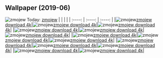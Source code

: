 ## Wallpaper (2019-06)
![zmojew](https://th.wallhaven.cc/small/zm/zmojew.jpg) Today: [zmojew](https://th.wallhaven.cc/small/zm/zmojew.jpg)
|      |      |      |
| :----: | :----: | :----: |
|![zmojew](https://th.wallhaven.cc/small/zm/zmojew.jpg)[zmojew download 4k](https://th.wallhaven.cc/small/zm/zmojew.jpg)|![zmojew](https://th.wallhaven.cc/small/zm/zmojew.jpg)[zmojew download 4k](https://th.wallhaven.cc/small/zm/zmojew.jpg)|![zmojew](https://th.wallhaven.cc/small/zm/zmojew.jpg)[zmojew download 4k](https://th.wallhaven.cc/small/zm/zmojew.jpg)|
|![zmojew](https://th.wallhaven.cc/small/zm/zmojew.jpg)[zmojew download 4k](https://th.wallhaven.cc/small/zm/zmojew.jpg)|![zmojew](https://th.wallhaven.cc/small/zm/zmojew.jpg)[zmojew download 4k](https://th.wallhaven.cc/small/zm/zmojew.jpg)|![zmojew](https://th.wallhaven.cc/small/zm/zmojew.jpg)[zmojew download 4k](https://th.wallhaven.cc/small/zm/zmojew.jpg)|
|![zmojew](https://th.wallhaven.cc/small/zm/zmojew.jpg)[zmojew download 4k](https://th.wallhaven.cc/small/zm/zmojew.jpg)|![zmojew](https://th.wallhaven.cc/small/zm/zmojew.jpg)[zmojew download 4k](https://th.wallhaven.cc/small/zm/zmojew.jpg)|![zmojew](https://th.wallhaven.cc/small/zm/zmojew.jpg)[zmojew download 4k](https://th.wallhaven.cc/small/zm/zmojew.jpg)|
|![zmojew](https://th.wallhaven.cc/small/zm/zmojew.jpg)[zmojew download 4k](https://th.wallhaven.cc/small/zm/zmojew.jpg)|![zmojew](https://th.wallhaven.cc/small/zm/zmojew.jpg)[zmojew download 4k](https://th.wallhaven.cc/small/zm/zmojew.jpg)|![zmojew](https://th.wallhaven.cc/small/zm/zmojew.jpg)[zmojew download 4k](https://th.wallhaven.cc/small/zm/zmojew.jpg)|
|![zmojew](https://th.wallhaven.cc/small/zm/zmojew.jpg)[zmojew download 4k](https://th.wallhaven.cc/small/zm/zmojew.jpg)|![zmojew](https://th.wallhaven.cc/small/zm/zmojew.jpg)[zmojew download 4k](https://th.wallhaven.cc/small/zm/zmojew.jpg)|